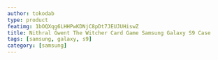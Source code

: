 ```yaml
---
author: tokodab
type: product
featimg: 1bOQXqg6LHHPwKDNjC8pDt7JEUJUHiswZ
title: Nithral Gwent The Witcher Card Game Samsung Galaxy S9 Case
tags: [samsung, galaxy, s9]
category: [samsung]
---
```

